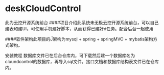 # deskCloudControl
此为云控开源系统前台
####项目介绍此系统未无极云控开源系统前台，可以自己建表和建UI，可使用手机建好脚本，从而获得已建好d任务。配合后台一起使用

####软件架构此项目的Ĵ架构为mysql + spring + springMVC + mybatis架构方式架构。

安装教程
数据库文件已在后台仓库内，可下载然后建一个数据库名为cloundcontrol的数据库，再导入sql文件。接口文档和数据库结构表文件已在仓库内。
